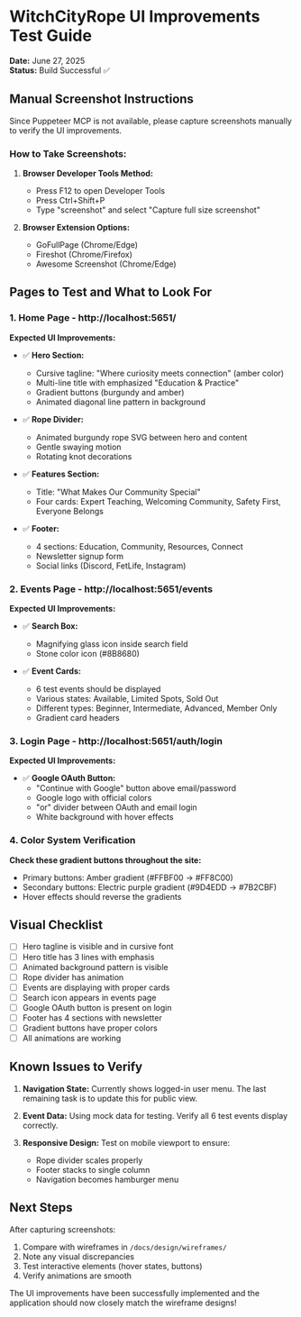 # WitchCityRope UI Improvements Test Guide
**Date:** June 27, 2025  
**Status:** Build Successful ✅

## Manual Screenshot Instructions

Since Puppeteer MCP is not available, please capture screenshots manually to verify the UI improvements.

### How to Take Screenshots:

1. **Browser Developer Tools Method:**
   - Press F12 to open Developer Tools
   - Press Ctrl+Shift+P
   - Type "screenshot" and select "Capture full size screenshot"

2. **Browser Extension Options:**
   - GoFullPage (Chrome/Edge)
   - Fireshot (Chrome/Firefox)
   - Awesome Screenshot (Chrome/Edge)

## Pages to Test and What to Look For

### 1. Home Page - http://localhost:5651/

**Expected UI Improvements:**
- ✅ **Hero Section:**
  - Cursive tagline: "Where curiosity meets connection" (amber color)
  - Multi-line title with emphasized "Education & Practice"
  - Gradient buttons (burgundy and amber)
  - Animated diagonal line pattern in background

- ✅ **Rope Divider:**
  - Animated burgundy rope SVG between hero and content
  - Gentle swaying motion
  - Rotating knot decorations

- ✅ **Features Section:**
  - Title: "What Makes Our Community Special"
  - Four cards: Expert Teaching, Welcoming Community, Safety First, Everyone Belongs

- ✅ **Footer:**
  - 4 sections: Education, Community, Resources, Connect
  - Newsletter signup form
  - Social links (Discord, FetLife, Instagram)

### 2. Events Page - http://localhost:5651/events

**Expected UI Improvements:**
- ✅ **Search Box:**
  - Magnifying glass icon inside search field
  - Stone color icon (#8B8680)

- ✅ **Event Cards:**
  - 6 test events should be displayed
  - Various states: Available, Limited Spots, Sold Out
  - Different types: Beginner, Intermediate, Advanced, Member Only
  - Gradient card headers

### 3. Login Page - http://localhost:5651/auth/login

**Expected UI Improvements:**
- ✅ **Google OAuth Button:**
  - "Continue with Google" button above email/password
  - Google logo with official colors
  - "or" divider between OAuth and email login
  - White background with hover effects

### 4. Color System Verification

**Check these gradient buttons throughout the site:**
- Primary buttons: Amber gradient (#FFBF00 → #FF8C00)
- Secondary buttons: Electric purple gradient (#9D4EDD → #7B2CBF)
- Hover effects should reverse the gradients

## Visual Checklist

- [ ] Hero tagline is visible and in cursive font
- [ ] Hero title has 3 lines with emphasis
- [ ] Animated background pattern is visible
- [ ] Rope divider has animation
- [ ] Events are displaying with proper cards
- [ ] Search icon appears in events page
- [ ] Google OAuth button is present on login
- [ ] Footer has 4 sections with newsletter
- [ ] Gradient buttons have proper colors
- [ ] All animations are working

## Known Issues to Verify

1. **Navigation State:** Currently shows logged-in user menu. The last remaining task is to update this for public view.

2. **Event Data:** Using mock data for testing. Verify all 6 test events display correctly.

3. **Responsive Design:** Test on mobile viewport to ensure:
   - Rope divider scales properly
   - Footer stacks to single column
   - Navigation becomes hamburger menu

## Next Steps

After capturing screenshots:
1. Compare with wireframes in `/docs/design/wireframes/`
2. Note any visual discrepancies
3. Test interactive elements (hover states, buttons)
4. Verify animations are smooth

The UI improvements have been successfully implemented and the application should now closely match the wireframe designs!